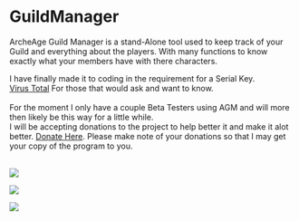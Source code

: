 # GuildManager
ArcheAge Guild Manager is a stand-Alone tool used to keep track of your Guild and everything about the players. With many functions to know exactly what your members have with there characters. 

I have finally made it to coding in the requirement for a Serial Key. <br>
<a href="https://www.virustotal.com/en/file/88412818992b53a112b48724c5229c04eb20ce2e8ba699f36d95aa553fbce1eb/analysis/1424467349/">Virus Total</a> For those that would ask and want to know.<br>
<br>
For the moment I only have a couple Beta Testers using AGM and will more then likely be this way for a little while.<br>
I will be accepting donations to the project to help better it and make it alot better. <a href="https://www.paypal.com/cgi-bin/webscr?cmd=_s-xclick&hosted_button_id=MVKZVFEE5XD6S">Donate Here</a>. Please make note of your donations so that I may get your copy of the program to you.<br>
<br>
<p>
<img src="http://puu.sh/g5tuh/11713a00a4.png"><br>
<p>
<img src="http://puu.sh/g4byG/0933996dd0.png"><br>
<p>
<img src="http://puu.sh/g5u6Z/1b8973e678.png"><br>
<p>

